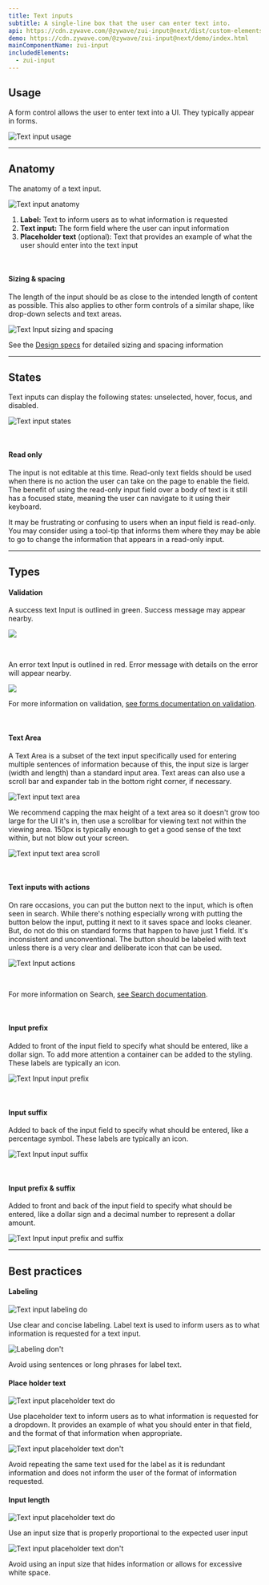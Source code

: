 ```yaml
---
title: Text inputs
subtitle: A single-line box that the user can enter text into.
api: https://cdn.zywave.com/@zywave/zui-input@next/dist/custom-elements.json
demo: https://cdn.zywave.com/@zywave/zui-input@next/demo/index.html
mainComponentName: zui-input
includedElements:
  - zui-input
---
```

## Usage

A form control allows the user to enter text into a UI. They typically appear in forms.

![Text input usage](/images/textinput_usage.svg)

- - -

## Anatomy

The anatomy of a text input.

![Text input anatomy](/images/textinput_anatomy.svg)

1. **Label:** Text to inform users as to what information is requested
2. **Text input:** The form field where the user can input information
3. **Placeholder text** (optional): Text that provides an example of what the user should enter into the text input

<br>

#### Sizing & spacing

The length of the input should be as close to the intended length of content as possible. This also applies to other form controls of a similar shape, like drop-down selects and text areas.

![Text Input sizing and spacing](/images/textinput_sizingandspacing.svg)

See the [Design specs](https://xd.adobe.com/view/4bf410a7-cbe1-4642-9756-529baa10276d-1ea7/grid) for detailed sizing and spacing information

- - -

## States

Text inputs can display the following states: unselected, hover, focus, and disabled.

![Text input states](/images/textinput_states.svg)

<br>

#### Read only

The input is not editable at this time. Read-only text fields should be used when there is no action the user can take on the page to enable the field. The benefit of using the read-only input field over a body of text is it still has a focused state, meaning the user can navigate to it using their keyboard.

It may be frustrating or confusing to users when an input field is read-only. You may consider using a tool-tip that informs them where they may be able to go to change the information that appears in a read-only input.

- - -

## Types

#### Validation

A success text Input is outlined in green. Success message may appear nearby.

![](/images/textinput_success.svg)

<br>

An error text Input is outlined in red. Error message with details on the error will appear nearby.

![](/images/textinput_error.svg)

For more information on validation, [see forms documentation on validation](https://booster.zywave.dev/design-system/patterns/forms/#validation).

<br>

#### Text Area

A Text Area is a subset of the text input specifically used for entering multiple sentences of information because of this, the input size is larger (width and length) than a standard input area. Text areas can also use a scroll bar and expander tab in the bottom right corner, if necessary.

![Text input text area](/images/textinput_textarea.svg)

We recommend capping the max height of a text area so it doesn't grow too large for the UI it's in, then use a scrollbar for viewing text not within the viewing area. 150px is typically enough to get a good sense of the text within, but not blow out your screen.

![Text input text area scroll](/images/textinput_textarea_scroll.svg)

<br>

#### Text inputs with actions

On rare occasions, you can put the button next to the input, which is often seen in search. While there's nothing especially wrong with putting the button below the input, putting it next to it saves space and looks cleaner. But, do not do this on standard forms that happen to have just 1 field. It's inconsistent and unconventional. The button should be labeled with text unless there is a very clear and deliberate icon that can be used.

![Text Input actions](/images/textinput_actions.svg)

<br>

For more information on Search, [see Search documentation](https://booster.zywave.dev/design-system/components/search/?tab=usage).

<br>

#### Input prefix

Added to front of the input field to specify what should be entered, like a dollar sign. To add more attention a container can be added to the styling. These labels are typically an icon.

![Text Input input prefix](/images/textinput_input_prefix.svg)

<br>

#### Input suffix

Added to back of the input field to specify what should be entered, like a percentage symbol. These labels are typically an icon.

![Text Input input suffix](/images/textinput_input_suffix.svg)

<br>

#### Input prefix & suffix

Added to front and back of the input field to specify what should be entered, like a dollar sign and a decimal number to represent a dollar amount.

![Text Input input prefix and suffix](/images/textinput_input_prefixandsuffix.svg)

- - -

## Best practices

#### Labeling

<docs-grid columns="2">

<div>

![Text input labeling do](/images/textinput_labeling_do.svg)

<docs-do>
Use clear and concise labeling. Label text is used to inform users as to what information is requested for a text input. 
</docs-do>

</div>

<div>

![Labeling don't](/images/textinput_labeling_dont.svg)

<docs-do-not>
Avoid using sentences or long phrases for label text. 
</docs-do-not>

</div>

</docs-grid>

<docs-spacer>

</docs-spacer>

#### Place holder text

<docs-grid columns="2">

<div>

![Text input placeholder text do](/images/textinput_placeholder_do.svg)

<docs-do>
Use placeholder text to inform users as to what information is requested for a dropdown. It provides an example of what you should enter in that field, and the format of that information when appropriate.
</docs-do>

</div>

<div>

![Text input placeholder text don't](/images/textinput_placeholder_dont.svg)

<docs-do-not>
Avoid repeating the same text used for the label as it is redundant information and does not inform the user of the format of information requested.
</docs-do-not>

</div>

</docs-grid>

<docs-spacer>

</docs-spacer>

#### Input length

<docs-grid columns="2">

<div>

![Text input placeholder text do](/images/textinput_size_do.svg)

<docs-do>
Use an input size that is properly proportional to the expected user input
</docs-do>

</div>

<div>

![Text input placeholder text don't](/images/textinput_size_dont.svg)

<docs-do-not>
Avoid using an input size that hides information or allows for excessive white space.
</docs-do-not>

</div>

</docs-grid>

<docs-spacer>

</docs-spacer>
